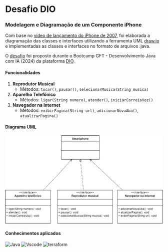 # Desafio DIO

### Modelagem e Diagramação de um Componente iPhone

Com base no [vídeo de lançamento do iPhone de 2007](https://www.youtube.com/watch?v=9ou608QQRq8), foi elaborada a diagramação das classes e interfaces utilizando a ferramenta UML [draw.io](https://www.drawio.com/) e implementadas as classes e interfaces no formato de arquivos .java.

O [desafio](https://github.com/digitalinnovationone/trilha-java-basico/tree/main/desafios/poo) foi proposto durante o Bootcamp GFT - Desenvolvimento Java com IA (2024) da plataforma [DIO](https://www.dio.me/).

#### Funcionalidades

1. **Reprodutor Musical**
   - Métodos: `tocar()`, `pausar()`, `selecionarMusica(String musica)`
2. **Aparelho Telefônico**
   - Métodos: `ligar(String numero)`, `atender()`, `iniciarCorreioVoz()`
3. **Navegador na Internet**
   - Métodos: `exibirPagina(String url)`, `adicionarNovaAba()`, `atualizarPagina()`

#### Diagrama UML

![](DiagramaUML_Iphone.png)

#### Conhecimentos aplicados

![Java](https://img.shields.io/badge/java-%23ED8B00.svg?style=for-the-badge&logo=openjdk&logoColor=white)
![Vscode](https://img.shields.io/badge/Vscode-007ACC?style=for-the-badge&logo=visual-studio-code&logoColor=white)
![terraform](https://img.shields.io/badge/-UML-white?style=for-the-badge&logo=UML&color=FABD14&logoColor=white)

